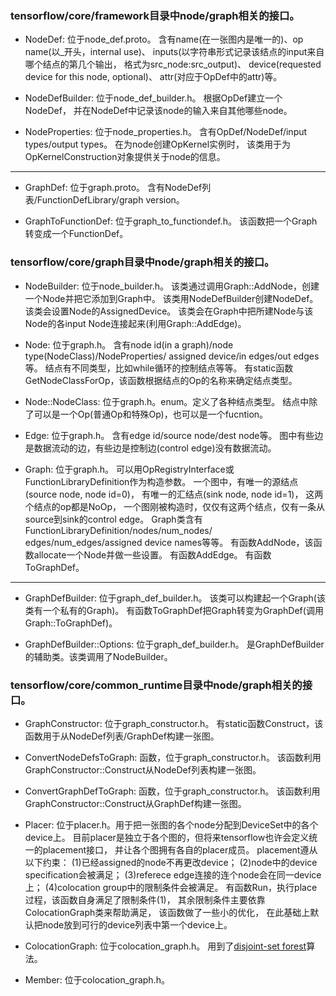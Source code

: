 ### tensorflow/core/framework目录中node/graph相关的接口。

- NodeDef: 位于node\_def.proto。
含有name(在一张图内是唯一的)、op name(以\_开头，internal use)、
inputs(以字符串形式记录该结点的input来自哪个结点的第几个输出，
格式为src\_node:src\_output)、
device(requested device for this node, optional)、
attr(对应于OpDef中的attr)等。

- NodeDefBuilder: 位于node\_def\_builder.h。
根据OpDef建立一个NodeDef，
并在NodeDef中记录该node的输入来自其他哪些node。

- NodeProperties: 位于node\_properties.h。
含有OpDef/NodeDef/input types/output types。
在为node创建OpKernel实例时，
该类用于为OpKernelConstruction对象提供关于node的信息。

---

- GraphDef: 位于graph.proto。
含有NodeDef列表/FunctionDefLibrary/graph version。

- GraphToFunctionDef: 位于graph\_to\_functiondef.h。
该函数把一个Graph转变成一个FunctionDef。

### tensorflow/core/graph目录中node/graph相关的接口。

- NodeBuilder: 位于node\_builder.h。
该类通过调用Graph::AddNode，创建一个Node并把它添加到Graph中。
该类用NodeDefBuilder创建NodeDef。
该类会设置Node的AssignedDevice。
该类会在Graph中把所建Node与该Node的各input Node连接起来(利用Graph::AddEdge)。

- Node: 位于graph.h。
含有node id(in a graph)/node type(NodeClass)/NodeProperties/
assigned device/in edges/out edges等。
结点有不同类型，比如while循环的控制结点等等。
有static函数GetNodeClassForOp，该函数根据结点的Op的名称来确定结点类型。

- Node::NodeClass: 位于graph.h。enum。定义了各种结点类型。
结点中除了可以是一个Op(普通Op和特殊Op)，也可以是一个fucntion。

- Edge: 位于graph.h。
含有edge id/source node/dest node等。
图中有些边是数据流动的边，有些边是控制边(control edge)没有数据流动。

- Graph: 位于graph.h。
可以用OpRegistryInterface或FunctionLibraryDefinition作为构造参数。
一个图中，有唯一的源结点(source node, node id=0)，
有唯一的汇结点(sink node, node id=1)，
这两个结点的op都是NoOp，
一个图刚被构造时，仅仅有这两个结点，仅有一条从source到sink的control edge。
Graph类含有FunctionLibraryDefinition/nodes/num\_nodes/
edges/num\_edges/assigned device names等等。
有函数AddNode，该函数allocate一个Node并做一些设置。
有函数AddEdge。
有函数ToGraphDef。

---

- GraphDefBuilder: 位于graph\_def\_builder.h。
该类可以构建起一个Graph(该类有一个私有的Graph)。
有函数ToGraphDef把Graph转变为GraphDef(调用Graph::ToGraphDef)。

- GraphDefBuilder::Options: 位于graph\_def\_builder.h。
是GraphDefBuilder的辅助类。该类调用了NodeBuilder。

### tensorflow/core/common\_runtime目录中node/graph相关的接口。

- GraphConstructor: 位于graph\_constructor.h。
有static函数Construct，该函数用于从NodeDef列表/GraphDef构建一张图。

- ConvertNodeDefsToGraph: 函数，位于graph\_constructor.h。
该函数利用GraphConstructor::Construct从NodeDef列表构建一张图。

- ConvertGraphDefToGraph: 函数，位于graph\_constructor.h。
该函数利用GraphConstructor::Construct从GraphDef构建一张图。

- Placer: 位于placer.h。用于把一张图的各个node分配到DeviceSet中的各个device上。
目前placer是独立于各个图的，但将来tensorflow也许会定义统一的placement接口，
并让各个图拥有各自的placer成员。
placement遵从以下约束：
(1)已经assigned的node不再更改device；
(2)node中的device specification会被满足；
(3)referece edge连接的连个node会在同一device上；
(4)colocation group中的限制条件会被满足。
有函数Run，执行place过程，该函数自身满足了限制条件(1)，
其余限制条件主要依靠ColocationGraph类来帮助满足，
该函数做了一些小的优化，
在此基础上默认把node放到可行的device列表中第一个device上。

- ColocationGraph: 位于colocation\_graph.h。
用到了[disjoint-set forest](
http://web.stanford.edu/class/archive/cs/cs166/cs166.1166/lectures/16/Small16.pdf
)算法。

- Member: 位于colocation\_graph.h。
